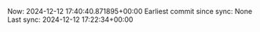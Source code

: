 Now: 2024-12-12 17:40:40.871895+00:00 Earliest commit since sync: None Last sync: 2024-12-12 17:22:34+00:00
